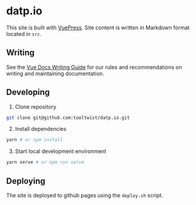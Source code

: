 # datp.io

This site is built with [VuePress](https://vuepress.vuejs.org/). Site content is written in Markdown format located in `src`.

## Writing

See the [Vue Docs Writing Guide](https://v3.vuejs.org/guide/writing-guide.html) for our rules and recommendations on writing and maintaining documentation.

## Developing

1. Clone repository

```bash
git clone git@github.com:tooltwist/datp.io.git
```

2. Install dependencies

```bash
yarn # or npm install
```

3. Start local development environment

```bash
yarn serve # or npm run serve
```

## Deploying

The site is deployed to github pages using the `deploy.sh` script.

